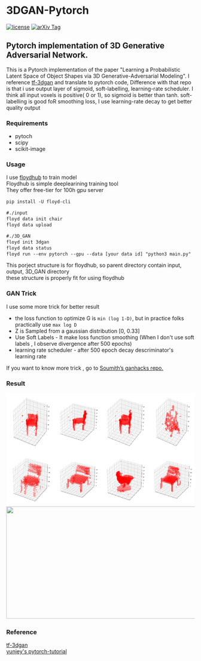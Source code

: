 # 3DGAN-Pytorch

[![license](https://img.shields.io/github/license/mashape/apistatus.svg)](https://github.com/meetshah1995/tf-3dgan/blob/master/LICENSE)
[![arXiv Tag](https://img.shields.io/badge/arXiv-1610.07584-brightgreen.svg)](https://arxiv.org/abs/1610.07584)


## Pytorch implementation of 3D Generative Adversarial Network.

This is a Pytorch implementation of the paper "Learning a Probabilistic Latent Space of Object Shapes 
via 3D Generative-Adversarial Modeling". I reference [ tf-3dgan](https://github.com/meetshah1995/tf-3dgan)  and translate to pytorch code, Difference with that repo is that i use output layer of sigmoid, soft-labelling, learning-rate scheduler. I think all input voxels is positive( 0 or 1), so sigmoid is better than tanh. soft-labelling is good foR smoothing loss, I use learning-rate decay to get better quality output 

### Requirements

* pytoch
* scipy
* scikit-image

### Usage

I use [floydhub](https://www.floydhub.com/) to train model   
Floydhub is simple deeplearining training tool  
They offer free-tier for 100h gpu server
```
pip install -U floyd-cli
```

```
#./input
floyd data init chair
floyd data upload
```
```
#./3D_GAN
floyd init 3dgan
floyd data status
floyd run --env pytorch --gpu --data [your data id] "python3 main.py"
```

This porject structure is for floydhub, so parent directory contain input, output, 3D_GAN directory  
these structure is properly fit for using floydhub

### GAN Trick
I use some more trick for better result
* the loss function to optimize G is `min (log 1-D)`, but in practice folks practically use `max log D`
* Z is Sampled from a gaussian distribution [0, 0.33]
* Use Soft Labels - It make loss function smoothing (When I don't use soft labels , I observe divergence after 500 epochs)
* learning rate scheduler - after 500 epoch decay descriminator's learning rate

If you want to know more trick , 
go to  [Soumith’s ganhacks repo.](https://github.com/soumith/ganhacks)

### Result

<img width="700" height="300" src="./src/293040.png"></img>
<img width="700" height="300" src="./src/293040_visdom"></img>

### Reference

[ tf-3dgan](https://github.com/meetshah1995/tf-3dgan)  
[yunjey's pytorch-tutorial](https://github.com/yunjey/pytorch-tutorial)
